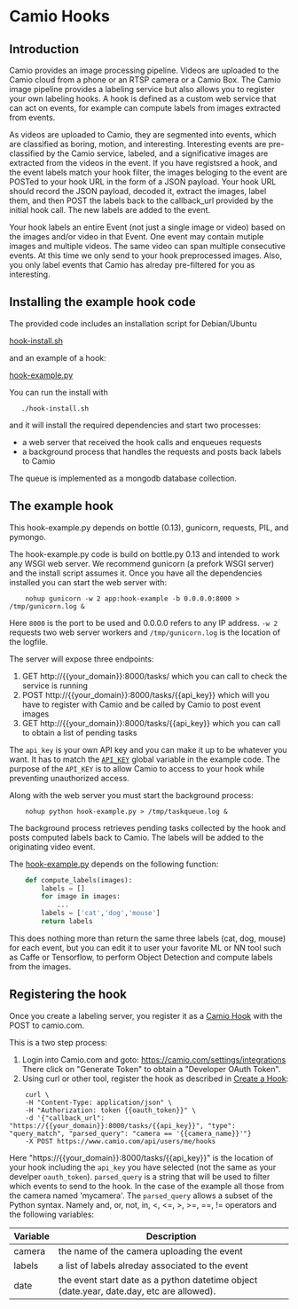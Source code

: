 # Camio Hooks

## Introduction

Camio provides an image processing pipeline. Videos are uploaded to the Camio cloud from
a phone or an RTSP camera or a Camio Box. The Camio image pipeline provides a labeling 
service but also allows you to register your own labeling hooks. 
A hook is defined as a custom web service that can act on events, 
for example can compute labels from images extracted from events.

As videos are uploaded to Camio, they are segmented into events,
which are classified as boring, motion, and interesting. Interesting events are pre-classified by the Camio service, labeled, and a significative images are extracted from the videos in the event. If you have registsred a hook, and the event labels match your hook filter, the images beloging to the event are POSTed to your hook URL in the form of a JSON payload. Your hook URL should record the JSON payload, decoded it, extract the images, label them, and then POST the labels back to the callback_url provided by the initial hook call. The new labels are added to the event.

Your hook labels an entire Event (not just a single image or video) based on the images and/or video in that Event. One event may contain mutiple images and multiple videos. The same video can span multiple consecutive events. At this time we only send to your hook preprocessed images. Also, you only label events that Camio has alreday pre-filtered for you as interesting.

## Installing the example hook code

The provided code includes an installation script for Debian/Ubuntu 

   [hook-install.sh](hook-install.sh)

and an example of a hook:

   [hook-example.py](hook-example.py)

You can run the install with 

```shell
   ./hook-install.sh
```

and it will install the required dependencies and start two processes:

- a web server that received the hook calls and enqueues requests
- a background process that handles the requests and posts back labels to Camio

The queue is implemented as a mongodb database collection.

## The example hook

This hook-example.py depends on bottle (0.13), gunicorn, requests, PIL, and pymongo.

The hook-example.py code is build on bottle.py 0.13 and intended to work any WSGI web 
server. We recommend gunicorn (a prefork WSGI server) and the install script assumes it.
Once you have all the dependencies installed you can start the web server with:

```shell
    nohup gunicorn -w 2 app:hook-example -b 0.0.0.0:8000 > /tmp/gunicorn.log &
```

Here `8000` is the port to be used and 0.0.0.0 refers to any IP address.
`-w 2` requests two web server workers and `/tmp/gunicorn.log` is the location of the logfile.

The server will expose three endpoints:

1. GET http://{{your_domain}}:8000/tasks/ which you can call to check the service is running
2. POST http://{{your_domain}}:8000/tasks/{{api_key}} which will you have to register with Camio and be called by Camio to post event images
3. GET http://{{your_domain}}:8000/tasks/{{api_key}} which you can call to obtain a list of pending tasks

The `api_key` is your own API key and you can make it up to be whatever you want. It has to match the [`API_KEY`](hook-example.py#L21) 
global variable in the example code. The purpose of the `API_KEY` is to allow Camio to access to your hook while preventing unauthorized access.

Along with the web server you must start the background process:

```shell
    nohup python hook-example.py > /tmp/taskqueue.log &
```

The background process retrieves pending tasks collected by the hook and posts computed labels back to Camio. The labels will be added to the originating video event.

The [hook-example.py](hook-example.py) depends on the following function:

```python
    def compute_labels(images):
        labels = []
        for image in images:
            ...
        labels = ['cat','dog','mouse']
        return labels
```

This does nothing more than return the same three labels (cat, dog, mouse) for each 
event, but you can edit it to user your favorite ML or NN tool such as Caffe or Tensorflow,
to perform Object Detection and compute labels from the images.

## Registering the hook

Once you create a labeling server, you register it as a [Camio Hook](http://api.camio.com/#create-a-hook)
with the POST to camio.com.

This is a two step process:

1. Login into Camio.com and goto: https://camio.com/settings/integrations
  There click on "Generate Token" to obtain a "Developer OAuth Token".
2. Using curl or other tool, register the hook as described in [Create a Hook](http://api.camio.com/#create-a-hook):

```shell
    curl \
    -H "Content-Type: application/json" \
    -H "Authorization: token {{oauth_token}}" \
    -d '{"callback_url": "https://{{your_domain}}:8000/tasks/{{api_key}}", "type": "query_match", "parsed_query": "camera == '{{camera_name}}'"}
    -X POST https://www.camio.com/api/users/me/hooks
```

Here "https://{{your_domain}}:8000/tasks/{{api_key}}" is the location of your hook including the `api_key` you have selected (not the same as your develper `oauth_token`). `parsed_query` is a string that will be used to filter which events to send to the hook. In the case of the example all those from the camera named 'mycamera'. The `parsed_query` allows a subset of the Python syntax. Namely and, or, not, in, <, <=, >, >=, ==, != operators and the following variables:


| Variable | Description |
| -------- | ----------- |
| camera | the name of the camera uploading the event |
| labels | a list of labels alreday associated to the event |
| date | the event start date as a python datetime object (date.year, date.day, etc are allowed). |

